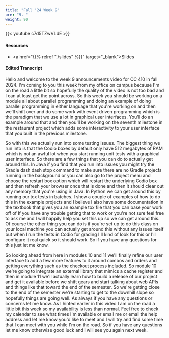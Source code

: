 ```yaml
---
title: "Fall '24 Week 9"
pre: "9. "
weight: 90
---
```


{{< youtube c7d5TZwVLdE >}}

#### Resources

* <a href="{{% relref "./slides" %}}" target="_blank">Slides</a>

#### Edited Transcript

Hello and welcome to the week 9 announcements video for CC 410 in fall 2024. I'm coming to you this week from my office on campus because I'm on the road a little bit so hopefully the quality of the video is not too bad and I can at least get the point across. So this week you should be working on a module all about parallel programming and doing an example of doing parallel programming in either language that you're working on and then we'll shift over and do some work with event driven programming which is the paradigm that we use a lot in graphical user interfaces. You'll do an example around that and then you'll be working on the seventh milestone in the restaurant project which adds some interactivity to your user interface that you built in the previous milestone. 

So with this we actually run into some testing issues. The biggest thing we run into is that the Codio boxes by default only have 512 megabytes of RAM which is not an awful lot when you start running unit tests with a graphical user interface. So there are a few things that you can do to actually get around this. In Java if you find that you run into issues you might try the Gradle dash dash stop command to make sure there are no Gradle projects running in the background or you can also go to the project menu and choose the restart box option which will restart the underlying Codio box and then refresh your browser once that is done and then it should clear out any memory that you're using in Java. In Python we can get around this by running our tox tests in batches. I show a couple of examples of how to do this in the example projects and I believe I also have some documentation in the textbook that gives you an example tox file that you can base your work off of If you have any trouble getting that to work or you're not sure feel free to ask me and I will happily help you set this up so we can get around this. Of course the other thing you can do is if you're set up to do this class on your local machine you can actually get around this without any issues itself but when I run the tests in Codio for grading I'll kind of look for this or I'll configure it real quick so it should work. So if you have any questions for this just let me know. 

So looking ahead from here in modules 10 and 11 we'll finally refine our user interface to add a few more features to it around combos and orders and getting everything such as the checkout process included. So module 10 we're going to integrate an external library that mimics a cache register and then in module 11 we'll actually learn how to build a release of our project and get it available before we shift gears and start talking about web APIs and things like that toward the end of the semester. So we're getting close to the end of the semester we're starting to get to the downhill slope so hopefully things are going well. As always if you have any questions or concerns let me know. As I hinted earlier in this video I am on the road a little bit this week so my availability is less than normal. Feel free to check my calendar to see what times I'm available or email me or email the help address and let me know you'd like to meet and I will try and find some time that I can meet with you while I'm on the road. So if you have any questions let me know otherwise good luck and I will see you again next week. 
